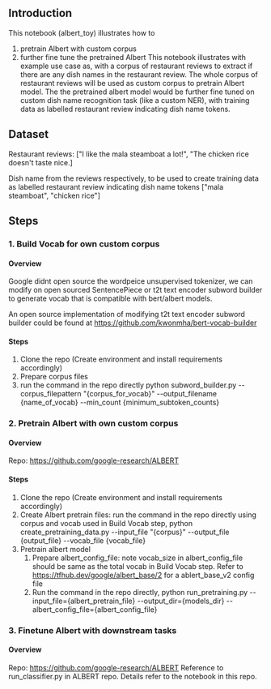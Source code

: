 ## Introduction
This notebook (albert_toy) illustrates how to 
1. pretrain Albert with custom corpus
2. further fine tune the pretrained Albert 
This notebook illustrates with example use case as, with a corpus of restaurant reviews to extract if there are any dish names in the restaurant review. The whole corpus of restaurant reviews will be used as custom corpus to pretrain Albert model. The the pretrained albert model would be further fine tuned on custom dish name recognition task (like a custom NER), with training data as labelled restaurant review indicating dish name tokens. 

## Dataset
Restaurant reviews: 
["I like the mala steamboat a lot!",
"The chicken rice doesn't taste nice.] 

Dish name from the reviews respectively, to be used to create training data as labelled restaurant review indicating dish name tokens
["mala steamboat",
"chicken rice"]

## Steps
### 1. Build Vocab for own custom corpus
#### Overview
Google didnt open source the wordpeice unsupervised tokenizer, we can modify on open sourced SentencePiece or t2t text encoder subword builder to generate vocab that is compatible with bert/albert models.

An open source implementation of modifying t2t text encoder subword builder could be found at https://github.com/kwonmha/bert-vocab-builder
#### Steps
1. Clone the repo (Create environment and install requirements accordingly)
2. Prepare corpus files 
3. run the command in the repo directly python subword_builder.py --corpus_filepattern "{corpus_for_vocab}" --output_filename {name_of_vocab} --min_count {minimum_subtoken_counts}

### 2. Pretrain Albert with own custom corpus
#### Overview
Repo: https://github.com/google-research/ALBERT
#### Steps
1. Clone the repo (Create environment and install requirements accordingly)
2. Create Albert pretrain files: run the command in the repo directly using corpus and vocab used in Build Vocab step, python create_pretraining_data.py --input_file "{corpus}" --output_file {output_file} --vocab_file {vocab_file}
3. Pretrain albert model
    1. Prepare albert_config_file: note vocab_size in albert_config_file should be same as the total vocab in Build Vocab step. Refer to https://tfhub.dev/google/albert_base/2 for a ablert_base_v2 config file
    2. Run the command in the repo directly, python run_pretraining.py --input_file={albert_pretrain_file} --output_dir={models_dir} --albert_config_file={albert_config_file}

### 3. Finetune Albert with downstream tasks
#### Overview
Repo: https://github.com/google-research/ALBERT
Reference to run_classifier.py in ALBERT repo. Details refer to the notebook in this repo.
